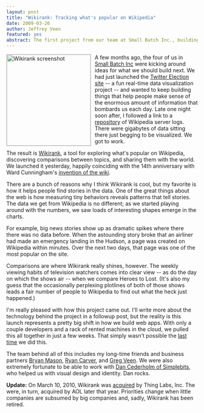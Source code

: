 ```yaml
--- 
layout: post
title: "Wikirank: Tracking what's popular on Wikipedia"
date: 2009-03-26
author: Jeffrey Veen
featured: yes
abstract: The first project from our team at Small Batch Inc., building a trend engine on top of the famed collaborative encyclopedia
---
```

<a href="http://www.flickr.com/photos/veen/3387998570/" title="Wikirank, on Flickr"><img src="http://farm4.static.flickr.com/3538/3387998570_4b7c712c8b_m.jpg" width="221" height="240" alt="Wikirank screenshot" style="float:left; margin-right:10px; margin-bottom:10px; border: solid thin silver;" /></a>A few months ago, the four of us in <a href="http://smallbatchinc.com/">Small Batch Inc</a> were kicking around ideas for what we should build next. We had just launched the <a href="http://www.readwriteweb.com/archives/twitter_election_site.php">Twitter Election site</a> -- a fun real-time data visualization project -- and wanted to keep building things that help people make sense of the enormous amount of information that bombards us each day. Late one night soon after, I followed a link to a <a href="http://dammit.lt/wikistats/">repository</a> of Wikipedia server logs. There were gigabytes of data sitting there just begging to be visualized. We got to work.

The result is <a href="http://wikirank.com/">Wikirank</a>, a tool for exploring what's popular on Wikipedia, discovering comparisons between topics, and sharing them with the world. We launched it yesterday, happily coinciding with the 14th anniversary with Ward Cunningham's <a href="http://www.aboutus.org/WikiBirthday.org">invention of the wiki</a>.

There are a bunch of reasons why I think Wikirank is cool, but my favorite is how it helps people find stories in the data. One of the great things about the web is how measuring tiny behaviors reveals patterns that tell stories. The data we get from Wikipedia is no different; as we started playing around with the numbers, we saw loads of interesting shapes emerge in the charts.

For example, big news stories show up as dramatic spikes where there there was no data before. When the astounding story broke that an airliner had made an emergency landing in the Hudson, a page was created on Wikipedia within minutes. Over the next two days, that page was one of the most popular on the site.

Comparisons are where Wikirank really shines, however. The weekly viewing habits of television watchers comes into clear view -- as do the day on which the shows air -- when we compare Heroes to Lost. (It's also my guess that the occasionally perplexing plotlines of both of those shows leads a fair number of people to Wikipedia to find out what the heck just happened.)

I'm really pleased with how this project came out. I'll write more about the technology behind the project in a followup post, but the reality is this launch represents a pretty big shift in how we build web apps. With only a couple developers and a rack of rented machines in the cloud, we pulled this all together in just a few weeks. That simply wasn't possible the <a href="http://www.veen.com/jeff/archives/000799.html">last time</a> we did this.

The team behind all of this includes my long-time friends and business partners <a href="http://bryanmason.com/">Bryan Mason</a>, <a href="http://www.fivesevensix.com/">Ryan Carver</a>, and <a href="http://veen.com/greg/">Greg Veen</a>. We were also extremely fortunate to be able to work with <a href="http://simplebits.com/">Dan Cederholm of Simplebits</a>, who helped us with visual design and identity. Dan rocks.


**Update:** On March 10, 2010, Wikirank was <a href="http://techcrunch.com/2010/03/10/brizzly-guide-iphone-picnic/">acquired</a> by Thing Labs, Inc. The were, in turn, acquired by AOL later that year. Priorities change when little companies are subsumed by big companies and, sadly, Wikirank has been retired.
